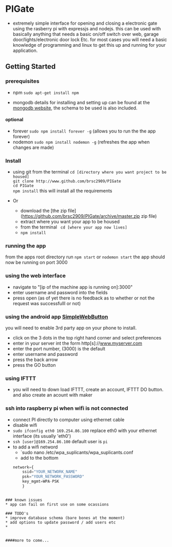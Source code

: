 # PIGate

 - extremely simple interface for opening and closing a electronic gate using the rasberry pi with expressjs and nodejs. this can be used with basically anything that needs a basic on/off switch over web, garage door/lights/electronic door lock Etc. for most cases you will need a basic knowledge of programming and linux to get this up and running for your application.

## Getting Started
### prerequisites
* npm 
  `sudo apt-get install npm` 

* mongodb
	details for installing and setting up can be found at the [mongodb website](https://docs.mongodb.com/manual/installation/), the schema to be used is also included. 

#### optional 

* forever
  `sudo npm install forever -g` (allows you to run the the app forever)
* nodemon
  `sudo npm install nodemon -g` (refreshes the app when changes are made)

### Install 
* using git from the terminal
`cd [directory where you want project to be housed]`<br>
`git clone http://www.github.com/brsc2909/PIGate`<br>
`cd PIGate`<br>
`npm install` this will install all the requirements <br>

* Or 
   * download the [the zip file](https://github.com/brsc2909/PIGate/archive/master.zip zip file)
   * extract where you want your app to be housed
   * from the terminal ` cd [where your app now lives]`
   * `npm install`

### running the app
from the apps root directory run `npm start` or `nodemon start` the app should now be running on port 3000

### using the web interface
* navigate to "[ip of the machine app is running on]:3000"
* enter username and password into the fields
* press open (as of yet there is no feedback as to whether or not the request was successfulll or not)

### using the android app [SimpleWebButton](https://github.com/brsc2909/SimpleWebButton/blob/master/mobile/mobile-release.apk)
you will need to enable 3rd party app on your phone to install. 
* click on the 3 dots in the top right hand corner and select preferences
* enter in your server int the form http[s]://www.myserver.com
* enter the port number, (3000) is the default
* enter username and password
* press the back arrow
* press the GO button

### using IFTTT 
* you will need to down load IFTTT, create an account, IFTTT DO button. and also create an acount with maker





### ssh into raspberry pi when wifi is not connected
* connect PI directly to computer using ethernet cable
* disable wifi 
* `sudo ifconfig eth0 169.254.86.100` replace eth0 with your ethernet interface (its usually 'eth0')
* `ssh [user]@169.254.86.100` default user is `pi`
* to add a wifi netword 
	* `sudo nano /etc/wpa_suplicants/wpa_suplicants.conf
	* add to the bottom 
	```js
	network={
		ssid="YOUR_NETWORK_NAME"
		psk="YOUR_NETWORK_PASSWORD"
		key_mgmt=WPA-PSK
		}
```

### known issues
* app can fail on first use on some ocassions

### TODO's
* improve database schema (bare bones at the moment)
* add options to update password / add users etc
* 


####more to come...

